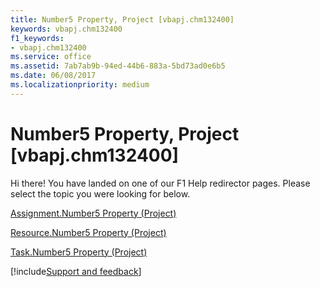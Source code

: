 ```yaml
---
title: Number5 Property, Project [vbapj.chm132400]
keywords: vbapj.chm132400
f1_keywords:
- vbapj.chm132400
ms.service: office
ms.assetid: 7ab7ab9b-94ed-44b6-883a-5bd73ad0e6b5
ms.date: 06/08/2017
ms.localizationpriority: medium
---
```



# Number5 Property, Project [vbapj.chm132400]

Hi there! You have landed on one of our F1 Help redirector pages. Please select the topic you were looking for below.

[Assignment.Number5 Property (Project)](https://msdn.microsoft.com/library/7c3595ad-caa9-2bce-6d31-8f7e114d4445%28Office.15%29.aspx)

[Resource.Number5 Property (Project)](https://msdn.microsoft.com/library/681e6417-3015-982c-314b-25b9cccc2983%28Office.15%29.aspx)

[Task.Number5 Property (Project)](https://msdn.microsoft.com/library/da7d7c45-b202-8e2c-af6a-c1bf0b1c605e%28Office.15%29.aspx)

[!include[Support and feedback](~/includes/feedback-boilerplate.md)]